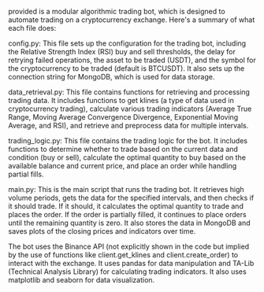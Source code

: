 provided is a modular algorithmic trading bot, which is designed to automate trading on a cryptocurrency exchange. Here's a summary of what each file does:

config.py: This file sets up the configuration for the trading bot, including the Relative Strength Index (RSI) buy and sell thresholds, the delay for retrying failed operations, the asset to be traded (USDT), and the symbol for the cryptocurrency to be traded (default is BTCUSDT). It also sets up the connection string for MongoDB, which is used for data storage.

data_retrieval.py: This file contains functions for retrieving and processing trading data. It includes functions to get klines (a type of data used in cryptocurrency trading), calculate various trading indicators (Average True Range, Moving Average Convergence Divergence, Exponential Moving Average, and RSI), and retrieve and preprocess data for multiple intervals.

trading_logic.py: This file contains the trading logic for the bot. It includes functions to determine whether to trade based on the current data and condition (buy or sell), calculate the optimal quantity to buy based on the available balance and current price, and place an order while handling partial fills.

main.py: This is the main script that runs the trading bot. It retrieves high volume periods, gets the data for the specified intervals, and then checks if it should trade. If it should, it calculates the optimal quantity to trade and places the order. If the order is partially filled, it continues to place orders until the remaining quantity is zero. It also stores the data in MongoDB and saves plots of the closing prices and indicators over time.

The bot uses the Binance API (not explicitly shown in the code but implied by the use of functions like client.get_klines and client.create_order) to interact with the exchange. It uses pandas for data manipulation and TA-Lib (Technical Analysis Library) for calculating trading indicators. It also uses matplotlib and seaborn for data visualization.
